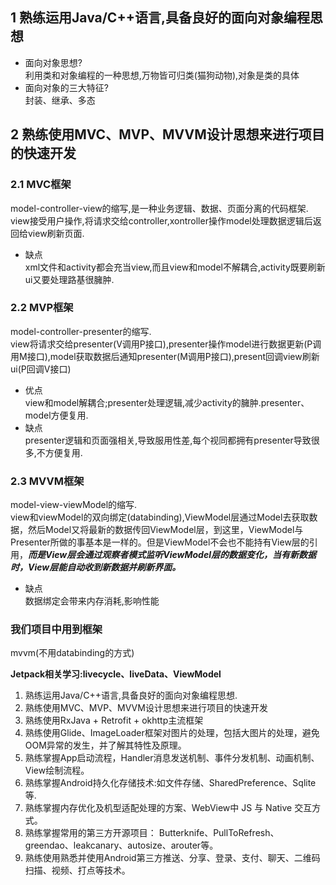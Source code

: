 ## 1 熟练运用Java/C++语言,具备良好的面向对象编程思想
- 面向对象思想?  
利用类和对象编程的一种思想,万物皆可归类(猫狗动物),对象是类的具体
- 面向对象的三大特征?  
封装、继承、多态

## 2 熟练使用MVC、MVP、MVVM设计思想来进行项目的快速开发
### 2.1 MVC框架  
model-controller-view的缩写,是一种业务逻辑、数据、页面分离的代码框架.   
view接受用户操作,将请求交给controller,xontroller操作model处理数据逻辑后返回给view刷新页面.  
- 缺点   
xml文件和activity都会充当view,而且view和model不解耦合,activity既要刷新ui又要处理路基很臃肿.

### 2.2 MVP框架  
model-controller-presenter的缩写.   
view将请求交给presenter(V调用P接口),presenter操作model进行数据更新(P调用M接口),model获取数据后通知presenter(M调用P接口),present回调view刷新ui(P回调V接口)
- 优点   
view和model解耦合;presenter处理逻辑,减少activity的臃肿.presenter、model方便复用.
- 缺点  
presenter逻辑和页面强相关,导致服用性差,每个视同都拥有presenter导致很多,不方便复用.

### 2.3 MVVM框架  
model-view-viewModel的缩写.   
view和viewModel的双向绑定(databinding),ViewModel层通过Model去获取数据，然后Model又将最新的数据传回ViewModel层，到这里，ViewModel与Presenter所做的事基本是一样的。但是ViewModel不会也不能持有View层的引用，***而是View层会通过观察者模式监听ViewModel层的数据变化，当有新数据时，View层能自动收到新数据并刷新界面。***

- 缺点   
数据绑定会带来内存消耗,影响性能

### 我们项目中用到框架
mvvm(不用databinding的方式)  

**Jetpack相关学习:livecycle、liveData、ViewModel**


1.	熟练运用Java/C++语言,具备良好的面向对象编程思想.
2.	熟练使用MVC、MVP、MVVM设计思想来进行项目的快速开发
3.	熟练使用RxJava + Retrofit + okhttp主流框架
4.	熟练使用Glide、ImageLoader框架对图片的处理，包括大图片的处理，避免OOM异常的发生，并了解其特性及原理。
5.	熟练掌握App启动流程，Handler消息发送机制、事件分发机制、动画机制、View绘制流程。
6.	熟练掌握Android持久化存储技术:如文件存储、SharedPreference、Sqlite等.
7.	熟练掌握内存优化及机型适配处理的方案、WebView中 JS 与 Native 交互方式。
8.	熟练掌握常用的第三方开源项目： Butterknife、PullToRefresh、greendao、leakcanary、autosize、arouter等。
9.	熟练使用熟悉并使用Android第三方推送、分享、登录、支付、聊天、二维码扫描、视频、打点等技术。


